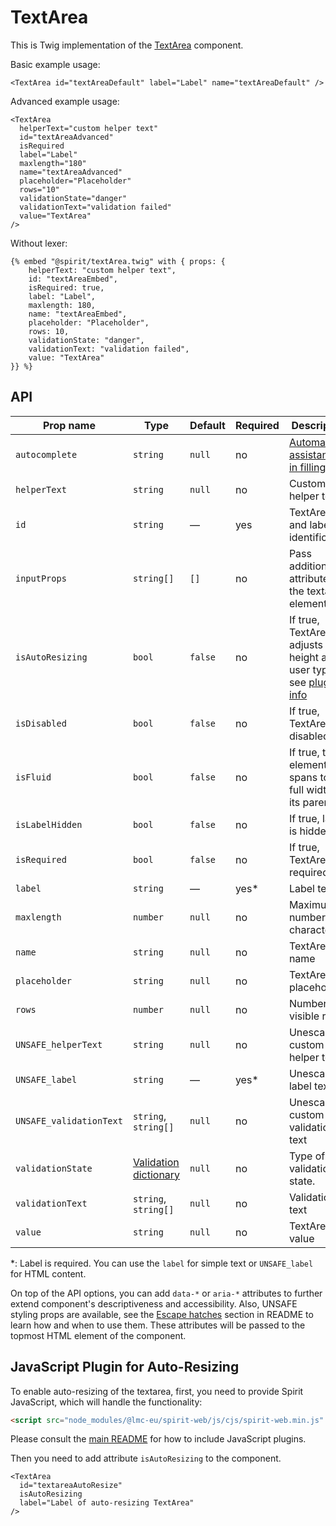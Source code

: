 # TextArea

This is Twig implementation of the [TextArea] component.

Basic example usage:

```twig
<TextArea id="textAreaDefault" label="Label" name="textAreaDefault" />
```

Advanced example usage:

```twig
<TextArea
  helperText="custom helper text"
  id="textAreaAdvanced"
  isRequired
  label="Label"
  maxlength="180"
  name="textAreaAdvanced"
  placeholder="Placeholder"
  rows="10"
  validationState="danger"
  validationText="validation failed"
  value="TextArea"
/>
```

Without lexer:

```twig
{% embed "@spirit/textArea.twig" with { props: {
    helperText: "custom helper text",
    id: "textAreaEmbed",
    isRequired: true,
    label: "Label",
    maxlength: 180,
    name: "textAreaEmbed",
    placeholder: "Placeholder",
    rows: 10,
    validationState: "danger",
    validationText: "validation failed",
    value: "TextArea"
}} %}
```

## API

| Prop name               | Type                                           | Default | Required | Description                                                                                                 |
| ----------------------- | ---------------------------------------------- | ------- | -------- | ----------------------------------------------------------------------------------------------------------- |
| `autocomplete`          | `string`                                       | `null`  | no       | [Automated assistance in filling][autocomplete-attr]                                                        |
| `helperText`            | `string`                                       | `null`  | no       | Custom helper text                                                                                          |
| `id`                    | `string`                                       | —       | yes      | TextArea and label identification                                                                           |
| `inputProps`            | `string[]`                                     | `[]`    | no       | Pass additional attributes to the textarea element                                                          |
| `isAutoResizing`        | `bool`                                         | `false` | no       | If true, TextArea adjusts its height as user types, see [plugin info](#javascript-plugin-for-auto-resizing) |
| `isDisabled`            | `bool`                                         | `false` | no       | If true, TextArea is disabled                                                                               |
| `isFluid`               | `bool`                                         | `false` | no       | If true, the element spans to the full width of its parent                                                  |
| `isLabelHidden`         | `bool`                                         | `false` | no       | If true, label is hidden                                                                                    |
| `isRequired`            | `bool`                                         | `false` | no       | If true, TextArea is required                                                                               |
| `label`                 | `string`                                       | —       | yes\*    | Label text                                                                                                  |
| `maxlength`             | `number`                                       | `null`  | no       | Maximum number of characters                                                                                |
| `name`                  | `string`                                       | `null`  | no       | TextArea name                                                                                               |
| `placeholder`           | `string`                                       | `null`  | no       | TextArea placeholder                                                                                        |
| `rows`                  | `number`                                       | `null`  | no       | Number of visible rows                                                                                      |
| `UNSAFE_helperText`     | `string`                                       | `null`  | no       | Unescaped custom helper text                                                                                |
| `UNSAFE_label`          | `string`                                       | —       | yes\*    | Unescaped label text                                                                                        |
| `UNSAFE_validationText` | `string`, `string[]`                           | `null`  | no       | Unescaped custom validation text                                                                            |
| `validationState`       | [Validation dictionary][dictionary-validation] | `null`  | no       | Type of validation state.                                                                                   |
| `validationText`        | `string`, `string[]`                           | `null`  | no       | Validation text                                                                                             |
| `value`                 | `string`                                       | `null`  | no       | TextArea value                                                                                              |

\*: Label is required. You can use the `label` for simple text or `UNSAFE_label` for HTML content.

On top of the API options, you can add `data-*` or `aria-*` attributes to
further extend component's descriptiveness and accessibility. Also, UNSAFE styling props are available,
see the [Escape hatches][escape-hatches] section in README to learn how and when to use them.
These attributes will be passed to the topmost HTML element of the component.

## JavaScript Plugin for Auto-Resizing

To enable auto-resizing of the textarea, first, you need to provide Spirit JavaScript,
which will handle the functionality:

```html
<script src="node_modules/@lmc-eu/spirit-web/js/cjs/spirit-web.min.js" async></script>
```

Please consult the [main README][web-readme] for how to include JavaScript
plugins.

Then you need to add attribute `isAutoResizing` to the component.

```twig
<TextArea
  id="textareaAutoResize"
  isAutoResizing
  label="Label of auto-resizing TextArea"
/>
```

[textarea]: https://github.com/lmc-eu/spirit-design-system/tree/main/packages/web/src/scss/components/TextArea
[web-readme]: https://github.com/lmc-eu/spirit-design-system/blob/main/packages/web/README.md
[autocomplete-attr]: https://developer.mozilla.org/en-US/docs/Web/HTML/Attributes/autocomplete
[dictionary-validation]: https://github.com/lmc-eu/spirit-design-system/blob/main/docs/DICTIONARIES.md#validation
[escape-hatches]: https://github.com/lmc-eu/spirit-design-system/tree/main/packages/web-twig/README.md#escape-hatches
